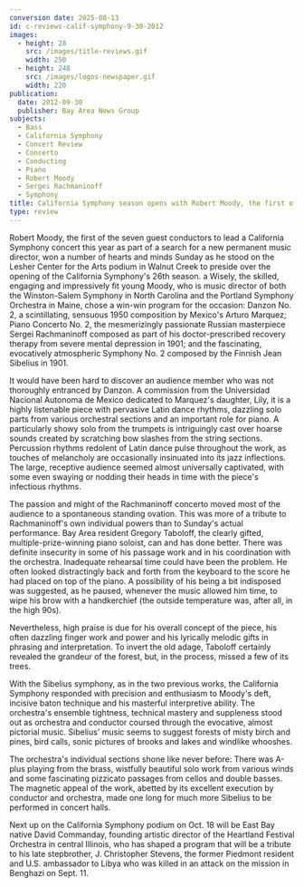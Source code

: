 ```yaml
---
conversion date: 2025-08-13
id: c-reviews-calif-symphony-9-30-2012
images:
  - height: 28
    src: /images/title-reviews.gif
    width: 250
  - height: 248
    src: /images/logos-newspaper.gif
    width: 220
publication:
  date: 2012-09-30
  publisher: Bay Area News Group
subjects:
  - Bass
  - California Symphony
  - Concert Review
  - Concerto
  - Conducting
  - Piano
  - Robert Moody
  - Sergei Rachmaninoff
  - Symphony
title: California Symphony season opens with Robert Moody, the first of seven conductors auditioning for permanent post of music director
type: review
---
```


Robert Moody, the first of the seven guest conductors to lead a California Symphony concert this year as part of a search for a new permanent music director, won a number of hearts and minds Sunday as he stood on the Lesher Center for the Arts podium in Walnut Creek to preside over the opening of the California Symphony's 26th season.
a
Wisely, the skilled, engaging and impressively fit young Moody, who is music director of both the Winston-Salem Symphony in North Carolina and the Portland Symphony Orchestra in Maine, chose a win-win program for the occasion: Danzon No. 2, a scintillating, sensuous 1950 composition by Mexico's Arturo Marquez; Piano Concerto No. 2, the mesmerizingly passionate Russian masterpiece Sergei Rachmaninoff composed as part of his doctor-prescribed recovery therapy from severe mental depression in 1901; and the fascinating, evocatively atmospheric Symphony No. 2 composed by the Finnish Jean Sibelius in 1901.

It would have been hard to discover an audience member who was not thoroughly entranced by Danzon. A commission from the Universidad Nacional Autonoma de Mexico dedicated to Marquez's daughter, Lily, it is a highly listenable piece with pervasive Latin dance rhythms, dazzling solo parts from various orchestral sections and an important role for piano. A particularly showy solo from the trumpets is intriguingly cast over hoarse sounds created by scratching bow slashes from the string sections. Percussion rhythms redolent of Latin dance pulse throughout the work, as touches of melancholy are occasionally insinuated into its jazz inflections. The large, receptive audience seemed almost universally captivated, with some even swaying or nodding their heads in time with the piece's infectious rhythms.

The passion and might of the Rachmaninoff concerto moved most of the audience to a spontaneous standing ovation. This was more of a tribute to Rachmaninoff's own individual powers than to Sunday's actual performance. Bay Area resident Gregory Taboloff, the clearly gifted, multiple-prize-winning piano soloist, can and has done better. There was definite insecurity in some of his passage work and in his coordination with the orchestra. Inadequate rehearsal time could have been the problem. He often looked distractingly back and forth from the keyboard to the score he had placed on top of the piano. A possibility of his being a bit indisposed was suggested, as he paused, whenever the music allowed him time, to wipe his brow with a handkerchief (the outside temperature was, after all, in the high 90s).

Nevertheless, high praise is due for his overall concept of the piece, his often dazzling finger work and power and his lyrically melodic gifts in phrasing and interpretation. To invert the old adage, Taboloff certainly revealed the grandeur of the forest, but, in the process, missed a few of its trees.

With the Sibelius symphony, as in the two previous works, the California Symphony responded with precision and enthusiasm to Moody's deft, incisive baton technique and his masterful interpretive ability. The orchestra's ensemble tightness, technical mastery and suppleness stood out as orchestra and conductor coursed through the evocative, almost pictorial music. Sibelius' music seems to suggest forests of misty birch and pines, bird calls, sonic pictures of brooks and lakes and windlike whooshes.

The orchestra's individual sections shone like never before: There was A-plus playing from the brass, wistfully beautiful solo work from various winds and some fascinating pizzicato passages from cellos and double basses. The magnetic appeal of the work, abetted by its excellent execution by conductor and orchestra, made one long for much more Sibelius to be performed in concert halls.

Next up on the California Symphony podium on Oct. 18 will be East Bay native David Commanday, founding artistic director of the Heartland Festival Orchestra in central Illinois, who has shaped a program that will be a tribute to his late stepbrother, J. Christopher Stevens, the former Piedmont resident and U.S. ambassador to Libya who was killed in an attack on the mission in Benghazi on Sept. 11.


